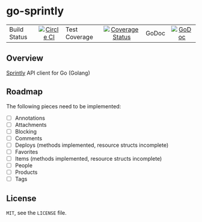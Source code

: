 # go-sprintly #

|||||||
| ---------- |:----------:| ---------- |:----------:| ---------- |:----------:|
| Build Status | [![Circle CI](https://circleci.com/gh/salsita/go-sprintly/tree/master.svg?style=svg)](https://circleci.com/gh/salsita/go-sprintly/tree/master) | Test Coverage | [![Coverage Status](https://coveralls.io/repos/salsita/go-sprintly/badge.png?branch=master)](https://coveralls.io/r/salsita/go-sprintly?branch=master) | GoDoc | [![GoDoc](https://godoc.org/github.com/salsita/go-sprintly/sprintly?status.png)](http://godoc.org/github.com/salsita/go-sprintly/sprintly) |

## Overview ##

[Sprintly](https://sprint.ly) API client for Go (Golang)

## Roadmap ##

The following pieces need to be implemented:

- [ ] Annotations
- [ ] Attachments
- [ ] Blocking
- [ ] Comments
- [ ] Deploys (methods implemented, resource structs incomplete)
- [ ] Favorites
- [ ] Items (methods implemented, resource structs incomplete)
- [ ] People
- [ ] Products
- [ ] Tags

## License ##

`MIT`, see the `LICENSE` file.
